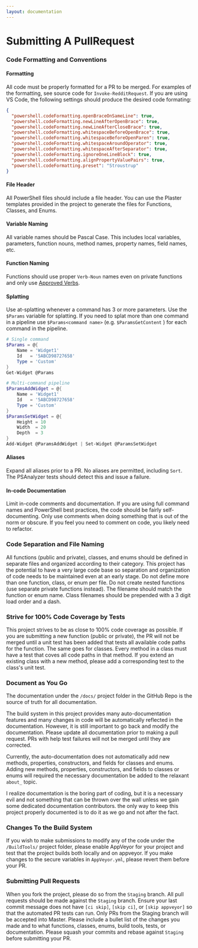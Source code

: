 ```yaml
---
layout: documentation
---
```

# Submitting A PullRequest

### Code Formatting and Conventions

#### Formatting

All code must be properly formatted for a PR to be merged. For examples of the formatting, see source code for `Invoke-RedditRequest`. If you are using VS Code, the following settings should produce the desired code formating:

```json
{
  "powershell.codeFormatting.openBraceOnSameLine": true,
  "powershell.codeFormatting.newLineAfterOpenBrace": true,
  "powershell.codeFormatting.newLineAfterCloseBrace": true,
  "powershell.codeFormatting.whitespaceBeforeOpenBrace": true,
  "powershell.codeFormatting.whitespaceBeforeOpenParen": true,
  "powershell.codeFormatting.whitespaceAroundOperator": true,
  "powershell.codeFormatting.whitespaceAfterSeparator": true,
  "powershell.codeFormatting.ignoreOneLineBlock": true,
  "powershell.codeFormatting.alignPropertyValuePairs": true,
  "powershell.codeFormatting.preset": "Stroustrup"
}
```

#### File Header

All PowerShell files should include a file header. You can use the Plaster templates provided in the project to generate the files for Functions, Classes, and Enums.

#### Variable Naming

All variable names should be Pascal Case. This includes local variables, parameters, function nouns, method names, property names, field names, etc.

#### Function Naming

Functions should use proper `Verb-Noun` names even on private functions and only use [Approved Verbs](https://msdn.microsoft.com/en-us/library/ms714428(v=vs.85).aspx). 

#### Splatting

Use at-splatting whenever a command has 3 or more parameters. Use the `$Params` variable for splatting. If you need to splat more than one command in a pipeline use `$Params<command name>` (e.g. `$ParamsGetContent` ) for each command in the pipeline.

```powershell
# Single command
$Params = @{
    Name = 'Widget1'
    Id   = '5ABCD98727658'
    Type = 'Custom'
}
Get-Widget @Params

# Multi-command pipeline
$ParamsAddWidget = @{
    Name = 'Widget1'
    Id   = '5ABCD98727658'
    Type = 'Custom'
}
$ParamsSetWidget = @{
    Height = 10
    Width  = 20
    Depth  = 3
}
Add-Widget @ParamsAddWidget | Set-Widget @ParamsSetWidget
```

#### Aliases

Expand all aliases prior to a PR. No aliases are permitted, including `Sort`. The PSAnalyzer tests should detect this and issue a failure.

#### In-code Documentation

Limit in-code comments and documentation. If you are using full command names and PowerShell best practices, the code should be fairly self-documenting. Only use comments when doing something that is out of the norm or obscure. If you feel you need to comment on code, you likely need to refactor.

### Code Separation and File Naming

All functions (public and private), classes, and enums should be defined in separate files and organized according to their category. This project has the potential to have a very large code base so separation and organization of code needs to be maintained even at an early stage. Do not define more than one function, class, or enum per file. Do not create nested functions (use separate private functions instead). The filename should match the function or enum name. Class filenames should be prepended with a 3 digit load order and a dash.

### Strive for 100% Code Coverage by Tests

This project strives to be as close to 100% code coverage as possible. If you are submitting a new function (public or private), the PR will not be merged until a unit test has been added that tests all available code paths for the function. The same goes for classes. Every method in a class must have a test that coves all code paths in that method. If you extend an existing class with a new method, please add a corresponding test to the class's unit test.


### Document as You Go

The documentation under the `/docs/` project folder in the GitHub Repo is the source of truth for all documentation.

The build system in this project provides many auto-documentation features and many changes in code will be automatically reflected in the documentation. However, it is still important to go back and modify the documentation. Please update all documentation prior to making a pull request. PRs with help test failures will not be merged until they are corrected. 

Currently, the auto-documentation does not automatically add new methods, properties, constructors, and fields for classes and enums. Adding new methods, properties, constructors, and fields to classes or enums will required the necessary documentation be added to the relaxant `about_` topic.

I realize documentation is the boring part of coding, but it is a necessary evil and not something that can be thrown over the wall unless we gain some dedicated documentation contributors. the only way to keep this project properly documented is to do it as we go and not after the fact.

### Changes To the Build System

If you wish to make submissions to modify any of the code under the `/BuildTools/` project folder, please enable AppVeyor for your project and test that the project builds both locally and on appveyor. If you make changes to the secure variables in `AppVeyor.yml`, please revert them before your PR.

### Submitting Pull Requests

When you fork the project, please do so from the `Staging` branch. All pull requests should be made against the `Staging` branch. Ensure your last commit message does not have `[ci skip]`, `[skip ci]`, or `[skip appveyor]` so that the automated PR tests can run. Only PRs from the Staging branch will be accepted into Master. Please include a bullet list of the changes you made and to what functions, classes, enums, build tools, tests, or documentation. Please squash your commits and rebase against `Staging` before submitting your PR.
